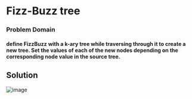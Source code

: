 # Fizz-Buzz tree
### Problem Domain
#### define FizzBuzz with  a k-ary tree while traversing through it to create a new tree. Set the values of each of the new nodes depending on the corresponding node value in the source tree.

## Solution
![image]()
